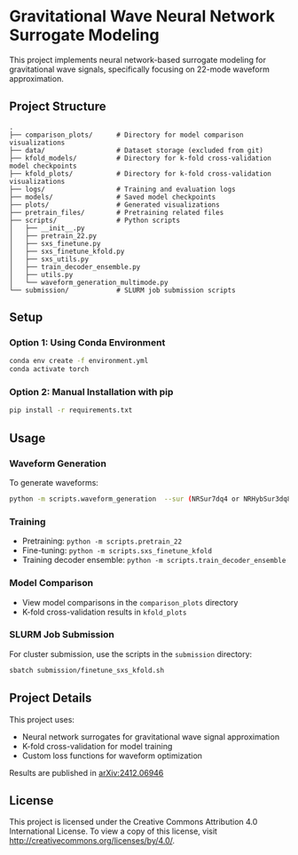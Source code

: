 # Gravitational Wave Neural Network Surrogate Modeling

This project implements neural network-based surrogate modeling for gravitational wave signals, specifically focusing on 22-mode waveform approximation.

## Project Structure

```
.
├── comparison_plots/      # Directory for model comparison visualizations
├── data/                  # Dataset storage (excluded from git)
├── kfold_models/          # Directory for k-fold cross-validation model checkpoints
├── kfold_plots/           # Directory for k-fold cross-validation visualizations
├── logs/                  # Training and evaluation logs
├── models/                # Saved model checkpoints
├── plots/                 # Generated visualizations
├── pretrain_files/        # Pretraining related files
├── scripts/               # Python scripts
│   ├── __init__.py
│   ├── pretrain_22.py
│   ├── sxs_finetune.py
│   ├── sxs_finetune_kfold.py
│   ├── sxs_utils.py
│   ├── train_decoder_ensemble.py
│   ├── utils.py
│   └── waveform_generation_multimode.py
└── submission/            # SLURM job submission scripts
```

## Setup

### Option 1: Using Conda Environment
```bash
conda env create -f environment.yml
conda activate torch
```

### Option 2: Manual Installation with pip

```bash
pip install -r requirements.txt
```

## Usage

### Waveform Generation
To generate waveforms:
```bash
python -m scripts.waveform_generation  --sur (NRSur7dq4 or NRHybSur3dq8)
```

### Training
- Pretraining: `python -m scripts.pretrain_22`
- Fine-tuning: `python -m scripts.sxs_finetune_kfold`
- Training decoder ensemble: `python -m scripts.train_decoder_ensemble`

### Model Comparison
- View model comparisons in the `comparison_plots` directory
- K-fold cross-validation results in `kfold_plots`

### SLURM Job Submission
For cluster submission, use the scripts in the `submission` directory:
```bash
sbatch submission/finetune_sxs_kfold.sh
```



## Project Details

This project uses:
- Neural network surrogates for gravitational wave signal approximation
- K-fold cross-validation for model training
- Custom loss functions for waveform optimization

Results are published in [arXiv:2412.06946](https://arxiv.org/abs/2412.06946v1)

## License
This project is licensed under the Creative Commons Attribution 4.0 International License. To view a copy of this license, visit <http://creativecommons.org/licenses/by/4.0/>.
